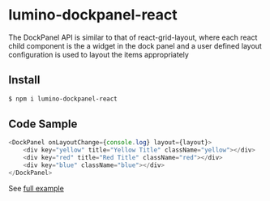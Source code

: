 # lumino-dockpanel-react

The DockPanel API is similar to that of react-grid-layout, where each react child component is the a widget in the dock panel and a user defined layout configuration is used to layout the items appropriately

## Install

```sh
$ npm i lumino-dockpanel-react
```

## Code Sample

```js 
<DockPanel onLayoutChange={console.log} layout={layout}>
    <div key="yellow" title="Yellow Title" className="yellow"></div>
    <div key="red" title="Red Title" className="red"></div>
    <div key="blue" className="blue"></div>
</DockPanel>
```

See [full example](https://github.com/zemeolotu/lumino-react/tree/master/examples/dockPanelExample/src/index.tsx)